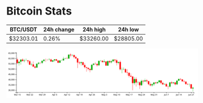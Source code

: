 # Bitcoin Stats

BTC/USDT|24h change|24h high|24h low|
|---|---|---|---|
|$32303.01|0.26%|$33260.00|$28805.00|

<img src="./chart.svg">
